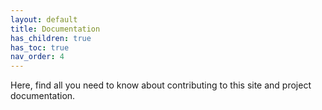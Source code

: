 ```yaml
---
layout: default
title: Documentation
has_children: true
has_toc: true
nav_order: 4
---
```


Here, find all you need to know about contributing to this site and project documentation.
